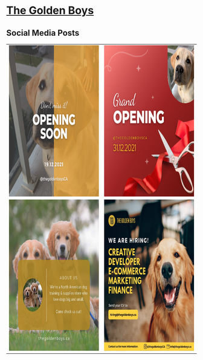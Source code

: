 # [The Golden Boys](https://thegoldenboys.ca/)
## Social Media Posts

<table>

  <tr>
    <td><img src="coming_soon.png" width="400" height="400" /></td>
    <td><img src="opening.png" width="400" height="400" /></td>
  </tr>
   <tr>
    <td><img src="about_us.jpeg" width="400" height="400" /></td>
    <td><img src="hiring.jpeg" width="400" height="400" /></td>
  </tr>


</table>
